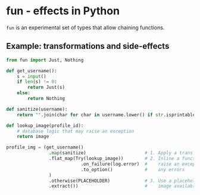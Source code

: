 # fun - effects in Python

`fun` is an experimental set of types that allow chaining functions.

## Example: transformations and side-effects

```python
from fun import Just, Nothing

def get_username():
    s = input()
    if len(s) != 0:
        return Just(s)
    else:
        return Nothing

def sanitize(username):
    return "".join(char for char in username.lower() if str.isprintable(char))

def lookup_image(profile_id):
    # database logic that may raise an exception
    return image

profile_img = (get_username()
                .map(sanitize)                      # 1. Apply a transformation
                .flat_map(Try(lookup_image))        # 2. Inline a function that may
                            .on_failure(log.error)  #    raise an exception, logging
                            .to_option()            #    any errors
                )
                .otherwise(PLACEHOLDER)             # 3. Use a placeholder when no user
                .extract())                         #    image available
```
